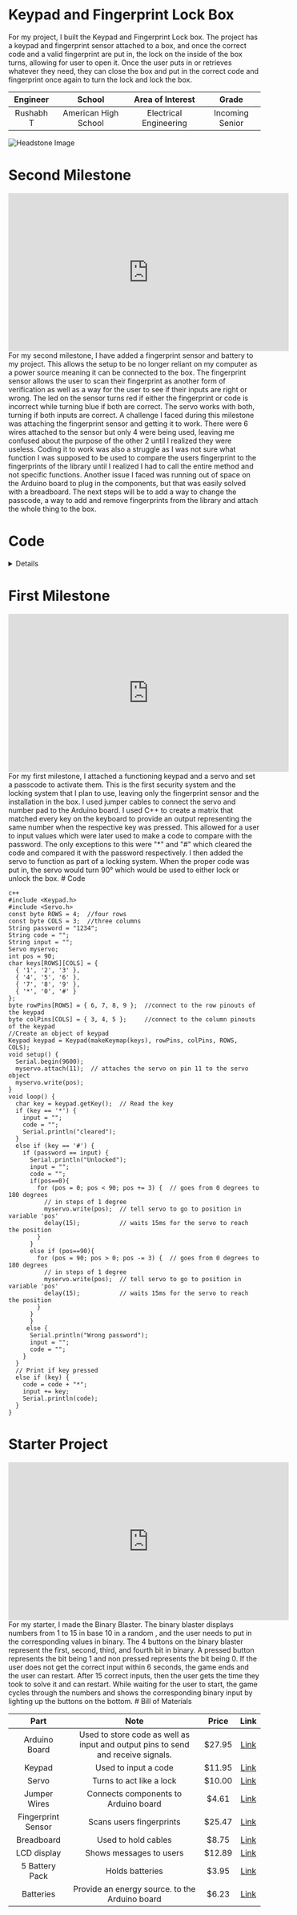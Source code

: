 # Keypad and Fingerprint Lock Box
<!--Replace this text with a brief description (2-3 sentences) of your project. This description should draw the reader in and make them interested in what you've built. You can include what the biggest challenges, takeaways, and triumphs from completing the project were. As you complete your portfolio, remember your audience is less familiar than you are with all that your project entails!
-->
For my project, I built the Keypad and Fingerprint Lock box. The project has a keypad and fingerprint sensor attached to a box, and once the correct code and a valid fingerprint are put in, the lock on the inside of the box turns, allowing for user to open it. Once the user puts in or retrieves whatever they need, they can close the box and put in the correct code and fingerprint once again to turn the lock and lock the box.

| **Engineer** | **School** | **Area of Interest** | **Grade** |
|:--:|:--:|:--:|:--:|
| Rushabh T | American High School | Electrical Engineering | Incoming Senior

<!---**Replace the BlueStamp logo below with an image of yourself and your completed project. Follow the guide [here](https://tomcam.github.io/least-github-pages/adding-images-github-p ages-site.html) if you need help.**
-->
![Headstone Image](Rushabh-Headshot.png)

<!--# Final Milestone

    
          
            
    

          
          Expand Down
    
    
  
For your final milestone, explain the outcome of your project. Key details to include are:
- What you've accomplished since your previous milestone
- What your biggest challenges and triumphs were at BSE
- A summary of key topics you learned about
- What you hope to learn in the future after everything you've learned at BSE
**Don't forget to replace the text below with the embedding for your milestone video. Go to Youtube, click Share -> Embed, and copy and paste the code to replace what's below.**
<iframe width="560" height="315" src="https://www.youtube.com/embed/F7M7imOVGug" title="YouTube video player" frameborder="0" allow="accelerometer; autoplay; clipboard-write; encrypted-media; gyroscope; picture-in-picture; web-share" allowfullscreen></iframe>
# Code
Here's where you'll put your code. The syntax below places it into a block of code. Follow the guide [here]([url](https://www.markdownguide.org/extended-syntax/)) to learn how to customize  it to your project needs. 
```c++
void setup() {
  // put your setup code here, to run once:
  Serial.begin(9600);
  Serial.println("Hello World!");
}
void loop() {
  // put your main code here, to run repeatedly:
}
```
-->
# Second Milestone
<!--
For your second milestone, explain what you've worked on since your previous milestone. You can highlight:
- Technical details of what you've accomplished and how they contribute to the final goal
- What has been surprising about the project so far
- Previous challenges you fac ed that you overcame
- What needs to be completed before your final milestone 
-->
<iframe width="560" height="315" src="https://www.youtube.com/embed/ojStgfp3zzo" title="YouTube video player" frameborder="0" allow="accelerometer; autoplay; clipboard-write; encrypted-media; gyroscope; picture-in-picture; web-share" allowfullscreen></iframe>
For my second milestone, I have added a fingerprint sensor and battery to my project. This allows the setup to be no longer reliant on my computer as a power source meaning it can be connected to the box. The fingerprint sensor allows the user to scan their fingerprint as another form of verification as well as a way for the user to see if their inputs are right or wrong. The led on the sensor turns red if either the fingerprint or code is incorrect while turning blue if both are correct. The servo works with both, turning if both inputs are correct. A challenge I faced during this milestone was attaching the fingerprint sensor and getting it to work. There were 6 wires attached to the sensor but only 4 were being used, leaving me confused about the purpose of the other 2 until I realized they were useless. Coding it to work was also a struggle as I was not sure what function I was supposed to be used to compare the users fingerprint to the fingerprints of the library until I realized I had to call the entire method and not specific functions. Another issue I faced was running out of space on the Arduino board to plug in the components, but that was easily solved with a breadboard. The next steps will be to add a way to change the passcode, a way to add and remove fingerprints from the library and attach the whole thing to the box. 
 
# Code

<details>
    

<code>
c++
#include <Keypad.h>
#include <Servo.h>
#include <Adafruit_Fingerprint.h>
#if (defined(__AVR__) || defined(ESP8266)) && !defined(__AVR_ATmega2560__)
// For UNO and others without hardware serial, we must use software serial...
// pin #12 is IN from sensor (GREEN wire)
// pin #13 is OUT from arduino  (WHITE wire)
// Set up the serial port to use softwareserial..
SoftwareSerial mySerial(12, 13);
#else
// On Leonardo/M0/etc, others with hardware serial, use hardware serial!
// #0 is green wire, #1 is white
#define mySerial Serial1
#endif
const byte ROWS = 4;  //four rows
const byte COLS = 3;  //three columns
String password = "1234";
String code = "";
String input = "";
Servo myservo;
Adafruit_Fingerprint finger = Adafruit_Fingerprint(&mySerial);
uint8_t id;
int pos = 0;
char keys[ROWS][COLS] = {
  { '1', '2', '3' },
  { '4', '5', '6' },
  { '7', '8', '9' },
  { '*', '0', '#' }
};
byte rowPins[ROWS] = { 6, 7, 8, 9 };  //connect to the row pinouts of the keypad
byte colPins[COLS] = { 3, 4, 5 };     //connect to the column pinouts of the keypad
//Create an object of keypad
Keypad keypad = Keypad(makeKeymap(keys), rowPins, colPins, ROWS, COLS);
void setup() {
  Serial.begin(9600);
  myservo.attach(11);  // attaches the servo on pin 11 to the servo object
  myservo.write(pos);
  //while (!Serial)
  ;  // For Yun/Leo/Micro/Zero/...
  delay(100);
  Serial.println("\n\nAdafruit Fingerprint sensor enrollment");
  // set the data rate for the sensor serial port
  finger.begin(57600);
  if (finger.verifyPassword()) {
    Serial.println("Found fingerprint sensor!");
  } else {
    Serial.println("Did not find fingerprint sensor :(");
    while (1) { delay(1); }
  }
  // Serial.println("Ready to enroll a fingerprint!");
  // Serial.println("Please type in the ID # (from 1 to 127) you want to save this finger as...");
  //  id = int(keypad.getKey());
  // id = readnumber();
  // Serial.println(id);
  // if (id == 0) {  // ID #0 not allowed, try again!
  //   return;
  // }
  // Serial.print("Enrolling ID #");
  // Serial.println(id);
  // while (!getFingerprintEnroll());
  finger.getTemplateCount();
  if (finger.templateCount == 0) {
    Serial.print("Sensor doesn't contain any fingerprint data. Please run the 'enroll' example.");
  } else {
    Serial.println("Waiting for valid finger...");
    Serial.print("Sensor contains ");
    Serial.print(finger.templateCount);
    Serial.println(" templates");
  }
}
uint8_t readnumber(void) {
  uint8_t num = 0;
  while (num == 0) {
    while (!Serial.available())
      ;
    num = Serial.parseInt();
  }
  return num;
}
//loop
void loop() {
  char key = keypad.getKey();  // Read the key
  if (key == '*') {
    input = "";
    code = "";
    Serial.println("cleared");
  }
  else if (key == '#') {
    if (password == input) {
      finger.LEDcontrol(FINGERPRINT_LED_GRADUAL_ON, 0, FINGERPRINT_LED_PURPLE);
      Serial.println("put finger on sensor");
      delay(2000);
      finger.LEDcontrol(FINGERPRINT_LED_GRADUAL_OFF, 0, FINGERPRINT_LED_PURPLE);
      if (getFingerprintID() == 1) {
        Serial.println("Unlocked");
        finger.LEDcontrol(FINGERPRINT_LED_GRADUAL_ON, 0, FINGERPRINT_LED_BLUE);
        input = "";
        code = "";
        if (pos == 0) {
          for (pos = 0; pos < 90; pos += 3) {  // goes from 0 degrees to 180 degrees
            // in steps of 1 degree
            myservo.write(pos);  // tell servo to go to position in variable 'pos'
            delay(15);           // waits 15ms for the servo to reach the position
          }
        } else if (pos == 90) {
          for (pos = 90; pos > 0; pos -= 3) {  // goes from 0 degrees to 180 degrees
            // in steps of 1 degree
            myservo.write(pos);  // tell servo to go to position in variable 'pos'
            delay(15);           // waits 15ms for the servo to reach the position
          }
        }
        delay(2500);
        finger.LEDcontrol(FINGERPRINT_LED_GRADUAL_OFF, 0, FINGERPRINT_LED_BLUE);
      } else {
        Serial.println("Don't recognize finerprint");
        finger.LEDcontrol(FINGERPRINT_LED_GRADUAL_ON, 1, FINGERPRINT_LED_RED, 50);
        delay(2500);
        finger.LEDcontrol(FINGERPRINT_LED_GRADUAL_OFF, 0, FINGERPRINT_LED_RED);
        input = "";
        code = "";
      }
    } else {
      Serial.println("Wrong password");
      finger.LEDcontrol(FINGERPRINT_LED_GRADUAL_ON, 1, FINGERPRINT_LED_RED, 50);
      delay(2500);
      finger.LEDcontrol(FINGERPRINT_LED_GRADUAL_OFF, 0, FINGERPRINT_LED_RED);
      input = "";
      code = "";
    }
  }
  // Print if key pressed
  else if (key) {
    code = code + "*";
    input += key;
    Serial.println(code);
  }
}
uint8_t getFingerprintEnroll() {
  int p = -1;
  Serial.print("Waiting for valid finger to enroll as #");
  Serial.println(id);
  while (p != FINGERPRINT_OK) {
    p = finger.getImage();
    switch (p) {
      case FINGERPRINT_OK:
        Serial.println("Image taken");
        break;
      case FINGERPRINT_NOFINGER:
        Serial.print(".");
        break;
      case FINGERPRINT_PACKETRECIEVEERR:
        Serial.println("Communication error");
        break;
      case FINGERPRINT_IMAGEFAIL:
        Serial.println("Imaging error");
        break;
      default:
        Serial.println("Unknown error");
        break;
    }
  }
  // OK success!
  p = finger.image2Tz(1);
  switch (p) {
    case FINGERPRINT_OK:
      Serial.println("Image converted");
      break;
    case FINGERPRINT_IMAGEMESS:
      Serial.println("Image too messy");
      return p;
    case FINGERPRINT_PACKETRECIEVEERR:
      Serial.println("Communication error");
      return p;
    case FINGERPRINT_FEATUREFAIL:
      Serial.println("Could not find fingerprint features");
      return p;
    case FINGERPRINT_INVALIDIMAGE:
      Serial.println("Could not find fingerprint features");
      return p;
    default:
      Serial.println("Unknown error");
      return p;
  }
  Serial.println("Remove finger");
  delay(2000);
  p = 0;
  while (p != FINGERPRINT_NOFINGER) {
    p = finger.getImage();
  }
  Serial.print("ID ");
  Serial.println(id);
  p = -1;
  Serial.println("Place same finger again");
  while (p != FINGERPRINT_OK) {
    p = finger.getImage();
    switch (p) {
      case FINGERPRINT_OK:
        Serial.println("Image taken");
        break;
      case FINGERPRINT_NOFINGER:
        Serial.print(".");
        break;
      case FINGERPRINT_PACKETRECIEVEERR:
        Serial.println("Communication error");
        break;
      case FINGERPRINT_IMAGEFAIL:
        Serial.println("Imaging error");
        break;
      default:
        Serial.println("Unknown error");
        break;
    }
  }
  // OK success!
  p = finger.image2Tz(2);
  switch (p) {
    case FINGERPRINT_OK:
      Serial.println("Image converted");
      break;
    case FINGERPRINT_IMAGEMESS:
      Serial.println("Image too messy");
      return p;
    case FINGERPRINT_PACKETRECIEVEERR:
      Serial.println("Communication error");
      return p;
    case FINGERPRINT_FEATUREFAIL:
      Serial.println("Could not find fingerprint features");
      return p;
    case FINGERPRINT_INVALIDIMAGE:
      Serial.println("Could not find fingerprint features");
      return p;
    default:
      Serial.println("Unknown error");
      return p;
  }
  // OK converted!
  Serial.print("Creating model for #");
  Serial.println(id);
  p = finger.createModel();
  if (p == FINGERPRINT_OK) {
    Serial.println("Prints matched!");
  } else if (p == FINGERPRINT_PACKETRECIEVEERR) {
    Serial.println("Communication error");
    return p;
  } else if (p == FINGERPRINT_ENROLLMISMATCH) {
    Serial.println("Fingerprints did not match");
    return p;
  } else {
    Serial.println("Unknown error");
    return p;
  }
  Serial.print("ID ");
  Serial.println(id);
  p = finger.storeModel(id);
  if (p == FINGERPRINT_OK) {
    Serial.println("Stored!");
  } else if (p == FINGERPRINT_PACKETRECIEVEERR) {
    Serial.println("Communication error");
    return p;
  } else if (p == FINGERPRINT_BADLOCATION) {
    Serial.println("Could not store in that location");
    return p;
  } else if (p == FINGERPRINT_FLASHERR) {
    Serial.println("Error writing to flash");
    return p;
  } else {
    Serial.println("Unknown error");
    return p;
  }
  return true;
}
uint8_t getFingerprintID() {
  uint8_t p = finger.getImage();
  switch (p) {
    case FINGERPRINT_OK:
      Serial.println("Image taken");
      break;
    case FINGERPRINT_NOFINGER:
      Serial.println("No finger detected");
      return p;
    case FINGERPRINT_PACKETRECIEVEERR:
      Serial.println("Communication error");
      return p;
    case FINGERPRINT_IMAGEFAIL:
      Serial.println("Imaging error");
      return p;
    default:
      Serial.println("Unknown error");
      return p;
  }
  // OK success!
  p = finger.image2Tz();
  switch (p) {
    case FINGERPRINT_OK:
      Serial.println("Image converted");
      break;
    case FINGERPRINT_IMAGEMESS:
      Serial.println("Image too messy");
      return p;
    case FINGERPRINT_PACKETRECIEVEERR:
      Serial.println("Communication error");
      return p;
    case FINGERPRINT_FEATUREFAIL:
      Serial.println("Could not find fingerprint features");
      return p;
    case FINGERPRINT_INVALIDIMAGE:
      Serial.println("Could not find fingerprint features");
      return p;
    default:
      Serial.println("Unknown error");
      return p;
  }
  // OK converted!
  p = finger.fingerSearch();
  if (p == FINGERPRINT_OK) {
    Serial.println("Found a print match!");
    return 1;
  } else if (p == FINGERPRINT_PACKETRECIEVEERR) {
    Serial.println("Communication error");
    return p;
  } else if (p == FINGERPRINT_NOTFOUND) {
    Serial.println("Did not find a match");
    return p;
  } else {
    Serial.println("Unknown error");
    return p;
  }
  // found a match!
  Serial.print("Found ID #");
  Serial.print(finger.fingerID);
  Serial.print(" with confidence of ");
  Serial.println(finger.confidence);
  return finger.fingerID;
}


</code>

</details>


# First Milestone
<!--For your first milestone, describe what your project is and how you plan to build it. You can include:
- An explanation about the different components of your project and how they will all integrate together
- Technical progress you've made so far
- Challenges you're facing and solving in your future milestones
- What your plan is to complete your project-->
<iframe width="560" height="315" src="https://www.youtube.com/embed/e8Pgml_ho5w" title="YouTube video player" frameborder="0" allow="accelerometer; autoplay; clipboard-write; encrypted-media; gyroscope; picture-in-picture; web-share" allowfullscreen></iframe>
For my first milestone, I attached a functioning keypad and a servo and set a passcode to activate them. This is the first security system and the locking system that I plan to use, leaving only the fingerprint sensor and the installation in the box. I used jumper cables to connect the servo and number pad to the Arduino board. I used C++ to create a matrix that matched every key on the keyboard to provide an output representing the same number when the respective key was pressed. This allowed for a user to input values which were later used to make a code to compare with the password. The only exceptions to this were "*" and "#" which cleared the code and compared it with the password respectively. I then added the servo to function as part of a locking system. When the proper code was put in, the servo would turn 90° which would be used to either lock or unlock the box.
# Code

```
c++
#include <Keypad.h>
#include <Servo.h>
const byte ROWS = 4;  //four rows
const byte COLS = 3;  //three columns
String password = "1234";
String code = "";
String input = "";
Servo myservo;
int pos = 90;
char keys[ROWS][COLS] = {
  { '1', '2', '3' },
  { '4', '5', '6' },
  { '7', '8', '9' },
  { '*', '0', '#' }
};
byte rowPins[ROWS] = { 6, 7, 8, 9 };  //connect to the row pinouts of the keypad
byte colPins[COLS] = { 3, 4, 5 };     //connect to the column pinouts of the keypad
//Create an object of keypad
Keypad keypad = Keypad(makeKeymap(keys), rowPins, colPins, ROWS, COLS);
void setup() {
  Serial.begin(9600);
  myservo.attach(11);  // attaches the servo on pin 11 to the servo object
  myservo.write(pos);
}
void loop() {
  char key = keypad.getKey();  // Read the key
  if (key == '*') {
    input = "";
    code = "";
    Serial.println("cleared");
  }
  else if (key == '#') {
    if (password == input) {
      Serial.println("Unlocked");
      input = "";
      code = "";
      if(pos==0){
        for (pos = 0; pos < 90; pos += 3) {  // goes from 0 degrees to 180 degrees
          // in steps of 1 degree
          myservo.write(pos);  // tell servo to go to position in variable 'pos'
          delay(15);           // waits 15ms for the servo to reach the position
        }
      }
      else if (pos==90){
        for (pos = 90; pos > 0; pos -= 3) {  // goes from 0 degrees to 180 degrees
          // in steps of 1 degree
          myservo.write(pos);  // tell servo to go to position in variable 'pos'
          delay(15);           // waits 15ms for the servo to reach the position
        }
      }
      }
     else {
      Serial.println("Wrong password");
      input = "";
      code = "";
    }
  }
  // Print if key pressed
  else if (key) {
    code = code + "*";
    input += key;
    Serial.println(code);
  }
}
```

# Starter Project 
<!--For your first milestone, describe what your project is and how you plan to build it. You can include:
- An explanation about the different components of your project and how they will all integrate together
- Technical progress you've made so far
- Challenges you're facing and solving in your future milestones
- What your plan is to complete your project-->
<iframe width="560" height="315" src="https://www.youtube.com/embed/jMDJ2qqvpEo" title="YouTube video player" frameborder="0" allow="accelerometer; autoplay; clipboard-write; encrypted-media; gyroscope; picture-in-picture; web-share" allowfullscreen></iframe>
For my starter, I made the Binary Blaster. The binary blaster displays numbers from 1 to 15 in base 10 in a random , and the user needs to put in the corresponding values in binary. The 4 buttons on the binary blaster represent the first, second, third, and fourth bit in binary. A pressed button represents the bit being 1 and non pressed represents the bit being 0. If the user does not get the correct input within 6 seconds, the game ends and the user can restart. After 15 correct inputs, then the user gets the time they took to solve it and can restart. While waiting for the user to start, the game cycles through the numbers and shows the corresponding binary input by lighting up the buttons on the bottom.
<!--# Schematics 
Here's where you'll put images of your schematics. [Tinkercad](https://www.tinkercad.com/blog/official-guide-to-tinkercad-circuits) and [Fritzing](https://fritzing.org/learning/) are both great resources to create professional schematic diagrams, though BSE recommends Tinkercad because it can be done easily and for free in the browser. 
-->
# Bill of Materials
<!--Here's where you'll list the parts of your project. To add more rows, just copy and paste the example rows below.
Don't forget to place the link of where to buy each component inside the quotation marks in the corresponding row after href =. Follow the guide [here]([url](https://www.markdownguide.org/extended-syntax/)) to learn how to customize this to your project needs. -->

| **Part** | **Note** | **Price** | **Link** |
|:--:|:--:|:--:|:--:|
| Arduino Board | Used to store code as well as input and output pins to send and receive signals. | $27.95 | <a href="https://www.amazon.com/Arduino-A000066-ARDUINO-UNO-R3/dp/B008GRTSV6/"> Link </a> |
| Keypad | Used to input a code| $11.95 | <a href="https://www.amazon.com/Adafruit-3x4-Phone-style-Matrix-Keypad/dp/B00QSHPCO8/ref=asc_df_B00QSHPCO8/?tag=hyprod-20&linkCode=df0&hvadid=642063549738&hvpos=&hvnetw=g&hvrand=6586475367768961937&hvpone=&hvptwo=&hvqmt=&hvdev=c&hvdvcmdl=&hvlocint=&hvlocphy=9032183&hvtargid=pla-1932365220176&psc=1&gclid=Cj0KCQjwtO-kBhDIARIsAL6LoreDws-fQrbUv8j4FzonZWjF67U0_QuT88VK3-7rFQHX-f-Ga8-MS74aAjhkEALw_wcB"> Link </a> |
| Servo | Turns to act like a lock | $10.00 | <a href="https://www.amazon.com/MMOBIEL-Airplane-Helicopter-Compatible-Raspberry/dp/B09BZTRSDP/ref=asc_df_B09BZTRSDP/?tag=hyprod-20&linkCode=df0&hvadid=632109977210&hvpos=&hvnetw=g&hvrand=17319493360633244579&hvpone=&hvptwo=&hvqmt=&hvdev=c&hvdvcmdl=&hvlocint=&hvlocphy=9032183&hvtargid=pla-1510127627453&psc=1"> Link </a> |
| Jumper Wires | Connects components to Arduino board | $4.61 | <a href="https://www.amazon.com/120pcs-Dupont-Ribbon-Breadboard-arduino/dp/B07KLM9KR1/ref=asc_df_B07KLM9KR1/?tag=hyprod-20&linkCode=df0&hvadid=642170509892&hvpos=&hvnetw=g&hvrand=11961711466041498963&hvpone=&hvptwo=&hvqmt=&hvdev=c&hvdvcmdl=&hvlocint=&hvlocphy=9032183&hvtargid=pla-1954692578081&psc=1&gclid=Cj0KCQjwtO-kBhDIARIsAL6Lorc8F8WBt8xSeZC6phf1oQMX6W9EtIKvnW-9HtXrfy9yawGwdlva4nEaAp7cEALw_wcB"> Link </a> |
| Fingerprint Sensor | Scans users fingerprints | $25.47 | <a href="https://www.amazon.com/Fingerprint-Identification-Capacitive-Recognition-Assistance/dp/B08GKY4RK1/ref=asc_df_B08GKY4RK1/?tag=hyprod-20&linkCode=df0&hvadid=658824471335&hvpos=&hvnetw=g&hvrand=5390830515971170324&hvpone=&hvptwo=&hvqmt=&hvdev=c&hvdvcmdl=&hvlocint=&hvlocphy=9032183&hvtargid=pla-2071100511245&psc=1&gclid=Cj0KCQjwtO-kBhDIARIsAL6Lorc17L5Nd2v9Ny0N6K_8U5f5FNkOVYYsj_PL7KQY3tWn0g1qUpU-6a0aArFrEALw_wcB"> Link </a> |
| Breadboard| Used to hold cables| $8.75 | <a href="https://www.amazon.com/BB830-Solderless-Plug-BreadBoard-tie-Points/dp/B0040Z4QN8/ref=asc_df_B0040Z4QN8/?tag=hyprod-20&linkCode=df0&hvadid=312400581241&hvpos=&hvnetw=g&hvrand=13618660822161177333&hvpone=&hvptwo=&hvqmt=&hvdev=c&hvdvcmdl=&hvlocint=&hvlocphy=9032183&hvtargid=pla-420088669616&psc=1"> Link </a> |
| LCD display| Shows messages to users | $12.89 | <a href="https://www.amazon.com/SunFounder-Serial-Module-Arduino-Mega2560/dp/B01GPUMP9C/ref=asc_df_B01GPUMP9C/?tag=&linkCode=df0&hvadid=309777534894&hvpos=&hvnetw=g&hvrand=3916194996455184178&hvpone=&hvptwo=&hvqmt=&hvdev=c&hvdvcmdl=&hvlocint=&hvlocphy=9032183&hvtargid=pla-572925702212&ref=&adgrpid=58425267301&th=1"> Link </a> |
| 5 Battery Pack | Holds batteries| $3.95 | <a href="https://www.adafruit.com/product/3456?gclid=Cj0KCQjwtO-kBhDIARIsAL6LordZ3h7CNFbAxJyze__4-npcjz4h56lQhREUP4SY0d9Tb1PrckVoAcIaArUyEALw_wcB"> Link </a> |
| Batteries | Provide an energy source. to the Arduino board | $6.23 | <a href="https://www.amazon.com/AmazonBasics-Performance-Alkaline-Batteries-8-Pack/dp/B00O869QUC/ref=asc_df_B00O869QUC/?tag=hyprod-20&linkCode=df0&hvadid=563645139568&hvpos=&hvnetw=g&hvrand=5406759330328739186&hvpone=&hvptwo=&hvqmt=&hvdev=c&hvdvcmdl=&hvlocint=&hvlocphy=9032183&hvtargid=pla-332122495633&psc=1"> Link </a> |


<!--
# Other Resources/Examples
One of the best parts about Github is that you can view how other people set up their own work. Here are some past BSE portfolios that are awesome examples. You can view how they set up their portfolio, and you can view their index.md files to understand how they implemented different portfolio components.
- [Example 1](https://trashytuber.github.io/YimingJiaBlueStamp/)
- [Example 2](https://sviatil0.github.io/Sviatoslav_BSE/)
- [Example 3](https://arneshkumar.github.io/arneshbluestamp/)
To watch the BSE tutorial on how to create a portfolio, click here.
-->
